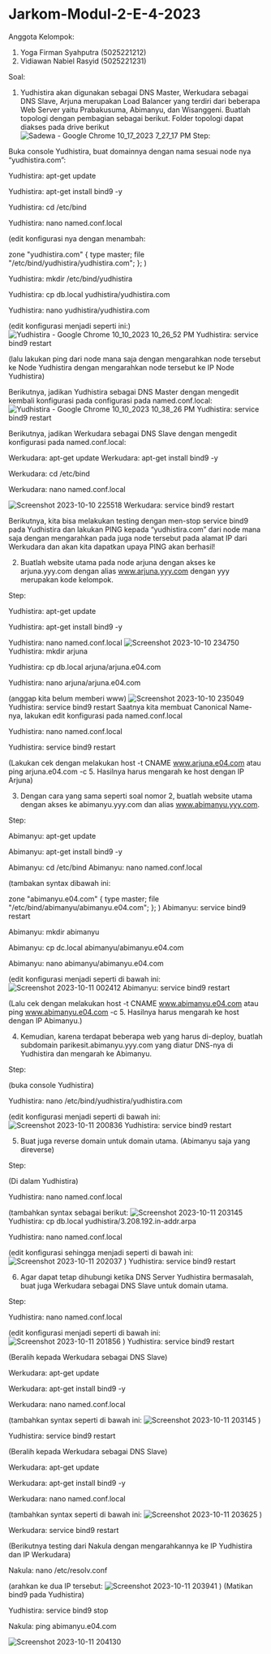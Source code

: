 # Jarkom-Modul-2-E-4-2023
Anggota Kelompok:
 1. Yoga Firman Syahputra (5025221212)
 2. Vidiawan Nabiel Rasyid (5025221231)

Soal:
1. Yudhistira akan digunakan sebagai DNS Master, Werkudara sebagai DNS Slave, Arjuna merupakan Load Balancer yang terdiri dari beberapa Web Server yaitu Prabakusuma, Abimanyu, dan Wisanggeni. Buatlah topologi dengan pembagian sebagai berikut. Folder topologi dapat diakses pada drive berikut
![Sadewa - Google Chrome 10_17_2023 7_27_17 PM](https://github.com/yogs14/Jarkom-Modul-2-E04-2023/assets/121499055/c736b4bb-5d70-479c-8f3a-b257daf2eb69)
Step:

Buka console Yudhistira, buat domainnya dengan nama sesuai node nya “yudhistira.com”:

Yudhistira: apt-get update

Yudhistira: apt-get install bind9 -y

Yudhistira: cd /etc/bind

Yudhistira: nano named.conf.local

(edit konfigurasi nya dengan menambah:

zone "yudhistira.com" {
	type master;
	file "/etc/bind/yudhistira/yudhistira.com";
};
)

Yudhistira: mkdir /etc/bind/yudhistira

Yudhistira: cp db.local yudhistira/yudhistira.com

Yudhistira: nano yudhistira/yudhistira.com

(edit konfigurasi menjadi seperti ini:)
![Yudhistira - Google Chrome 10_10_2023 10_26_52 PM](https://github.com/yogs14/Jarkom-Modul-2-E04-2023/assets/121499055/45b53bee-9768-4bb1-a1bd-25644e5421d5)
Yudhistira: service bind9 restart

(lalu lakukan ping dari node mana saja dengan mengarahkan node tersebut ke Node Yudhistira dengan mengarahkan node tersebut ke IP Node Yudhistira)

Berikutnya, jadikan Yudhistira sebagai DNS Master dengan mengedit kembali konfigurasi pada configurasi pada named.conf.local:
![Yudhistira - Google Chrome 10_10_2023 10_38_26 PM](https://github.com/yogs14/Jarkom-Modul-2-E04-2023/assets/121499055/a9c83ee3-e2c8-4d14-be44-9b6394884e98)
Yudhistira: service bind9 restart

Berikutnya, jadikan Werkudara sebagai DNS Slave dengan mengedit  konfigurasi pada named.conf.local:

Werkudara: apt-get update
Werkudara: apt-get install bind9 -y

Werkudara: cd /etc/bind

Werkudara: nano named.conf.local

![Screenshot 2023-10-10 225518](https://github.com/yogs14/Jarkom-Modul-2-E04-2023/assets/121499055/168a95aa-f400-49e1-9ab7-59ec73ab81b0)
Werkudara: service bind9 restart

Berikutnya, kita bisa melakukan testing dengan men-stop service bind9 pada Yudhistira dan lakukan PING kepada “yudhistira.com” dari node mana saja dengan mengarahkan pada juga node tersebut pada alamat IP dari Werkudara dan akan kita dapatkan upaya PING akan berhasil!

2. Buatlah website utama pada node arjuna dengan akses ke arjuna.yyy.com dengan alias 
www.arjuna.yyy.com dengan yyy merupakan kode kelompok.

Step:

Yudhistira: apt-get update

Yudhistira: apt-get install bind9 -y

Yudhistira: nano named.conf.local
![Screenshot 2023-10-10 234750](https://github.com/yogs14/Jarkom-Modul-2-E04-2023/assets/121499055/b598a4ee-9fd1-4ec5-9d3e-fa2e1496b001)
Yudhistira: mkdir arjuna

Yudhistira: cp db.local arjuna/arjuna.e04.com

Yudhistira: nano arjuna/arjuna.e04.com

(anggap kita belum memberi www)
![Screenshot 2023-10-10 235049](https://github.com/yogs14/Jarkom-Modul-2-E04-2023/assets/121499055/8cf24c9f-371d-40cc-9a88-d43296dd98cd)
Yudhistira: service bind9 restart Saatnya kita membuat Canonical Name-nya, lakukan edit konfigurasi pada named.conf.local

Yudhistira: nano named.conf.local

Yudhistira: service bind9 restart

(Lakukan cek dengan melakukan host -t CNAME www.arjuna.e04.com atau ping arjuna.e04.com -c 5. Hasilnya harus mengarah ke host dengan IP Arjuna)

3. Dengan cara yang sama seperti soal nomor 2, buatlah website utama dengan akses ke 
abimanyu.yyy.com dan alias www.abimanyu.yyy.com.

Step: 

Abimanyu: apt-get update

Abimanyu: apt-get install bind9 -y

Abimanyu: cd /etc/bind Abimanyu: nano named.conf.local

(tambakan syntax dibawah ini:

zone "abimanyu.e04.com" {
type master;
   file "/etc/bind/abimanyu/abimanyu.e04.com";
    };
)
Abimanyu: service bind9 restart

Abimanyu: mkdir abimanyu

Abimanyu: cp dc.local abimanyu/abimanyu.e04.com

Abimanyu: nano abimanyu/abimanyu.e04.com

(edit konfigurasi menjadi seperti di bawah ini:
![Screenshot 2023-10-11 002412](https://github.com/yogs14/Jarkom-Modul-2-E04-2023/assets/121499055/98edbe78-f57f-4802-a6dc-7d86bf478dc1)
Abimanyu: service bind9 restart

(Lalu cek dengan melakukan host -t CNAME www.abimanyu.e04.com atau ping www.abimanyu.e04.com    -c 5. Hasilnya harus mengarah ke host dengan IP Abimanyu.)

4. Kemudian, karena terdapat beberapa web yang harus di-deploy, buatlah subdomain parikesit.abimanyu.yyy.com yang diatur DNS-nya di Yudhistira dan mengarah ke Abimanyu.
   
Step:

(buka console Yudhistira)

Yudhistira:  nano /etc/bind/yudhistira/yudhistira.com

(edit konfigurasi menjadi seperti di bawah ini:
![Screenshot 2023-10-11 200836](https://github.com/yogs14/Jarkom-Modul-2-E04-2023/assets/121499055/b6a92583-59c5-4ca3-b3fb-01c0d41dae83)
Yudhistira: service bind9 restart

5. Buat juga reverse domain untuk domain utama. (Abimanyu saja yang direverse)

Step:
   
(Di dalam Yudhistira)

Yudhistira: nano named.conf.local

(tambahkan syntax sebagai berikut: 
![Screenshot 2023-10-11 203145](https://github.com/yogs14/Jarkom-Modul-2-E04-2023/assets/121499055/b0c20bc2-13e4-4d8b-8599-2a923b80f403)
Yudhistira: cp db.local yudhistira/3.208.192.in-addr.arpa

Yudhistira: nano named.conf.local

(edit konfigurasi sehingga menjadi seperti di bawah ini:
![Screenshot 2023-10-11 202037](https://github.com/yogs14/Jarkom-Modul-2-E04-2023/assets/121499055/310913b4-c071-442d-bf21-175929ebce7e)
)
Yudhistira: service bind9 restart

6. Agar dapat tetap dihubungi ketika DNS Server Yudhistira bermasalah, buat juga Werkudara sebagai DNS Slave untuk domain utama.

Step:
   
Yudhistira: nano named.conf.local

(edit konfigurasi menjadi seperti di bawah ini:
![Screenshot 2023-10-11 201856](https://github.com/yogs14/Jarkom-Modul-2-E04-2023/assets/121499055/455f1206-e4e7-4da7-8f4d-abaf2fad749b)
)
Yudhistira: service bind9 restart

(Beralih kepada Werkudara sebagai DNS Slave)

Werkudara: apt-get update

Werkudara: apt-get install bind9 -y

Werkudara: nano named.conf.local

(tambahkan syntax seperti di bawah ini:
![Screenshot 2023-10-11 203145](https://github.com/yogs14/Jarkom-Modul-2-E04-2023/assets/121499055/3f03b5b8-73ca-4a7f-9259-4861beee1556)
)

Yudhistira: service bind9 restart

(Beralih kepada Werkudara sebagai DNS Slave)

Werkudara: apt-get update

Werkudara: apt-get install bind9 -y

Werkudara: nano named.conf.local

(tambahkan syntax seperti di bawah ini:
![Screenshot 2023-10-11 203625](https://github.com/yogs14/Jarkom-Modul-2-E04-2023/assets/121499055/9bd16963-64db-47e6-af3d-a1954b2bba4e)
)

Werkudara: service bind9 restart

(Berikutnya testing dari Nakula dengan mengarahkannya ke IP Yudhistira dan IP Werkudara)

Nakula: nano /etc/resolv.conf

(arahkan ke dua IP tersebut:
![Screenshot 2023-10-11 203941](https://github.com/yogs14/Jarkom-Modul-2-E04-2023/assets/121499055/37c8a93d-0054-4721-b9b8-173cb5667e13)
)
(Matikan bind9 pada Yudhistira)

Yudhistira: service bind9 stop

Nakula: ping abimanyu.e04.com

![Screenshot 2023-10-11 204130](https://github.com/yogs14/Jarkom-Modul-2-E04-2023/assets/121499055/7fbf3975-d132-4590-8f7d-3e712185633d)
